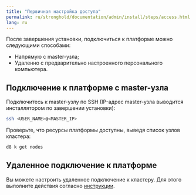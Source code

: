 ```yaml
---
title: "Первичная настройка доступа"
permalink: ru/stronghold/documentation/admin/install/steps/access.html
lang: ru
---
```


После завершения установки, подключиться к платформе можно следующими способами:
- Напрямую с master-узла;
- Удаленно с предварительно настроенного персонального компьютера.

## Подключение к платформе с master-узла

Подключитесь к master-узлу по SSH (IP-адрес master-узла выводится инсталлятором по завершении установки):

```bash
ssh <USER_NAME>@<MASTER_IP>
```

Проверьте, что ресурсы платформы доступны, выведя список узлов кластера:

```bash
d8 k get nodes
```

## Удаленное подключение к платформе

Вы можете настроить удаленное подключение к кластеру. Для этого выполните действия согласно [инструкции](../../platform-management/access-control/user-management.html).
